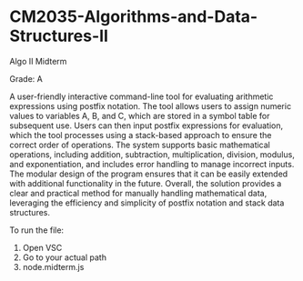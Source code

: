 # CM2035-Algorithms-and-Data-Structures-II
Algo II Midterm 

Grade: A

A user-friendly interactive command-line tool for evaluating arithmetic expressions using postfix notation. The tool allows users to assign numeric values to variables A, B, and C, which are stored in a symbol table for subsequent use. Users can then input postfix expressions for evaluation, which the tool processes using a stack-based approach to ensure the correct order of operations. The system supports basic mathematical operations, including addition, subtraction, multiplication, division, modulus, and exponentiation, and includes error handling to manage incorrect inputs. The modular design of the program ensures that it can be easily extended with additional functionality in the future. Overall, the solution provides a clear and practical method for manually handling mathematical data, leveraging the efficiency and simplicity of postfix notation and stack data structures.

To run the file:
1. Open VSC
2. Go to your actual path
3. node.midterm.js
